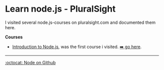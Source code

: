 Learn node.js - PluralSight
===========================
I visited several node.js-courses on pluralsight.com and documented them here.

**Courses**
* [Introduction to Node.js](http://www.pluralsight.com/courses/node-intro), was the first course i visited. [:arrow_right: go here](introduction/getting_started.md).

***
[:octocat: Node on Github](https://github.com/joyent/node)
